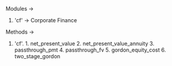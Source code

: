 Modules ->
  1. 'cf' -> Corporate Finance

Methods ->
  1. 'cf'.
    1. net_present_value
    2. net_present_value_annuity
    3. passthrough_pmt
    4. passthrough_fv
    5. gordon_equity_cost
    6. two_stage_gordon

